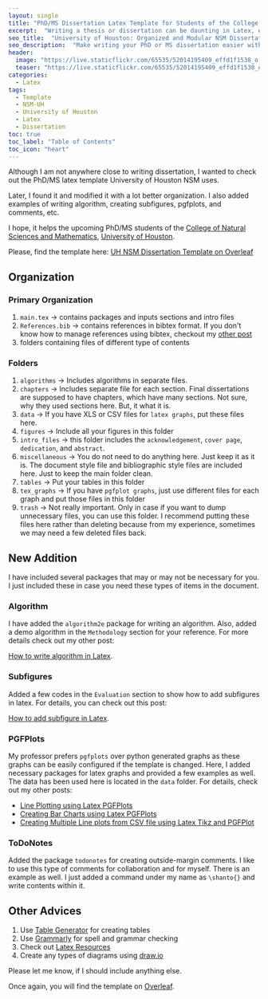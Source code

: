 ```yaml
---
layout: single
title: "PhD/MS Dissertation Latex Template for Students of the College of Natural Sciences and Mathematics- University of Houston"
excerpt:  "Writing a thesis or dissertation can be daunting in Latex, especially when it comes to formatting, including tables and algorithms or subfigures. Fortunately, the University of Houston's College of Natural Sciences and Mathematics offers a LaTeX template that can make the process much easier. However, it is not designed in a modular way. In this blog post, I will guide you through the steps of using the template in a more organized and modular way to write your PhD or MS dissertation."
seo_title:  "University of Houston: Organized and Modular NSM Dissertation LaTeX Template"
seo_description:  "Make writing your PhD or MS dissertation easier with the LaTeX template provided by the University of Houston's College of Natural Sciences and Mathematics. In this tutorial, the modular organization will help you use this template to format your thesis with ease."
header:
  image: "https://live.staticflickr.com/65535/52014195409_effd1f1538_o.png"
  teaser: "https://live.staticflickr.com/65535/52014195409_effd1f1538_o.png"
categories:
  - Latex
tags:
  - Template
  - NSM-UH
  - University of Houston
  - Latex
  - Dissertation
toc: true
toc_label: "Table of Contents"
toc_icon: "heart"
---
```



Although I am not anywhere close to writing dissertation, I wanted to check out the PhD/MS latex template University of Houston NSM uses. 

Later, I found it and modified it with a lot better organization. I also added examples of writing algorithm, creating subfigures, pgfplots, and comments, etc.

I hope, it helps the upcoming PhD/MS students of the [College of Natural Sciences and Mathematics](https://www.uh.edu/nsm/), [University of Houston](https://www.uh.edu/).

Please, find the template here:
[UH NSM Dissertation Template on Overleaf](https://www.overleaf.com/read/shdqcsrbbvnz)

## Organization
### Primary Organization
1. `main.tex` $\rightarrow$ contains packages and inputs sections and intro files
2. `References.bib` $\rightarrow$ contains references in bibtex format. If you don't know how to manage references using bibtex, checkout my [other post](https://shantoroy.com/latex/bibliography-management-with-bibtex/)
3. folders containing files of different type of contents

### Folders
1. `algorithms` $\rightarrow$ Includes algorithms in separate files.
2. `chapters` $\rightarrow$ Includes separate file for each section. Final dissertations are supposed to have chapters, which have many sections. Not sure, why they used sections here. But, it what it is.
3. `data` $\rightarrow$ If you have XLS or CSV files for `latex graphs`, put these files here.
4. `figures` $\rightarrow$ Include all your figures in this folder
5. `intro_files` $\rightarrow$ this folder includes the `acknowledgement`, `cover page`, `dedication`, and `abstract`.
6. `miscellaneous` $\rightarrow$ You do not need to do anything here. Just keep it as it is. The document style file and bibliographic style files are included here. Just to keep the main folder clean.
7. `tables` $\rightarrow$ Put your tables in this folder
8. `tex_graphs` $\rightarrow$ If you have `pgfplot graphs`, just use different files for each graph and put those files in this folder
9. `trash` $\rightarrow$ Not really important. Only in case if you want to dump unnecessary files, you can use this folder. I recommend putting these files here rather than deleting because from my experience, sometimes we may need a few deleted files back.


## New Addition
I have included several packages that may or may not be necessary for you.  I just included these in case you need these types of items in the document.

### Algorithm
I have added the `algorithm2e` package for writing an algorithm. Also, added a demo algorithm in the `Methodology` section for your reference. For more details check out my other post:

[How to write algorithm in Latex](https://shantoroy.com/latex/how-to-write-algorithm-in-latex/).

### Subfigures
Added a few codes in the `Evaluation` section to show how to add subfigures in latex. For details, you can check out this post:

[How to add subfigure in Latex](https://shantoroy.com/latex/how-to-add-subfig-in-latex/).

### PGFPlots
My professor prefers `pgfplots` over python generated graphs as these graphs can be easily configured if the template is changed. Here, I added necessary packages for latex graphs and provided a few examples as well. The data has been used here is located in the `data` folder. For details, check out my other posts:

* [Line Plotting using Latex PGFPlots](https://shantoroy.com/latex/how-to-draw-line-graph-using-pgfplots-latex/)
* [Creating Bar Charts using Latex PGFPlots](https://shantoroy.com/latex/bar-plots-in-latex-pgfplot/)
* [Creating Multiple Line plots from CSV file using Latex Tikz and PGFPlot](https://shantoroy.com/latex/multiple-line-plots-using-tikz-pgfplot/)

### ToDoNotes
Added the package `todonotes` for creating outside-margin comments. I like to use this type of comments for collaboration and for myself. There is an example as well. I just added a command under my name as `\shanto{}` and write contents within it.


## Other Advices

1. Use [Table Generator](https://www.tablesgenerator.com/) for creating tables
2. Use [Grammarly](https://app.grammarly.com/) for spell and grammar checking
3. Check out [Latex Resources](https://shantoroy.com/latex/latex-resources-in-a-nutshell/)
4. Create any types of diagrams using [draw.io](https://www.draw.io)


Please let me know, if I should include anything else.

Once again, you will find the template on [Overleaf](https://www.overleaf.com/read/shdqcsrbbvnz). 
<!--stackedit_data:
eyJoaXN0b3J5IjpbLTEwNDA1MDkwNDQsLTE2Njg0OTUyODQsLT
YyOTM4NDY1XX0=
-->
